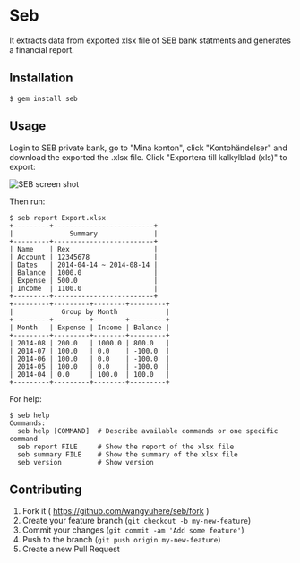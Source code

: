 # Seb

It extracts data from exported xlsx file of SEB bank statments and generates a financial report.

## Installation

    $ gem install seb

## Usage

Login to SEB private bank, go to "Mina konton", click "Kontohändelser" and download the exported the .xlsx file.
Click "Exportera till kalkylblad (xls)" to export:

![SEB screen shot](https://api0-ams1.monosnap.com/static/IutKg0hszJuCy6SF9pqneLYrP0pHAD.png)

Then run:

    $ seb report Export.xlsx
    +---------+-------------------------+
    |              Summary              |
    +---------+-------------------------+
    | Name    | Rex                     |
    | Account | 12345678                |
    | Dates   | 2014-04-14 ~ 2014-08-14 |
    | Balance | 1000.0                  |
    | Expense | 500.0                   |
    | Income  | 1100.0                  |
    +---------+-------------------------+
    +---------+---------+--------+---------+
    |            Group by Month            |
    +---------+---------+--------+---------+
    | Month   | Expense | Income | Balance |
    +---------+---------+--------+---------+
    | 2014-08 | 200.0   | 1000.0 | 800.0   |
    | 2014-07 | 100.0   | 0.0    | -100.0  |
    | 2014-06 | 100.0   | 0.0    | -100.0  |
    | 2014-05 | 100.0   | 0.0    | -100.0  |
    | 2014-04 | 0.0     | 100.0  | 100.0   |
    +---------+---------+--------+---------+

For help:

    $ seb help
    Commands:
      seb help [COMMAND]  # Describe available commands or one specific command
      seb report FILE     # Show the report of the xlsx file
      seb summary FILE    # Show the summary of the xlsx file
      seb version         # Show version

## Contributing

1. Fork it ( https://github.com/wangyuhere/seb/fork )
2. Create your feature branch (`git checkout -b my-new-feature`)
3. Commit your changes (`git commit -am 'Add some feature'`)
4. Push to the branch (`git push origin my-new-feature`)
5. Create a new Pull Request
